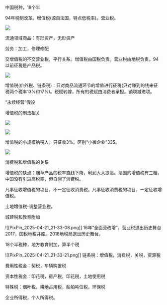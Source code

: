
中国税种，18个半

94年税制改革。增值税(源自法国，特点低税率)。营业税。

![](https://i0.hdslb.com/bfs/note/ae4fcefdb57b799caec7d1936cea1dbbba6ec67a.jpg@640w_!web-note.webp)

流通领域商品：有形资产，无形资产

劳务：加工，修理修配

交增值税的不交营业税，平行关系。增值税由国税负责。营业税由地税负责。94以前征税是产品税。

![](https://i0.hdslb.com/bfs/note/a18a6a3829289eb716cede63fa0e86cdf6b3aa8b.jpg@640w_!web-note.webp)

增值税(价外税、链条税)：只对商品流通环节的增值进行征税(只对赚到的钱来征税两个税率13%和17%)。税赋转嫁，所有的税赋由消费者承担。销项减进项。

“永续经营”假设

增值税的刑法相关

![](https://i0.hdslb.com/bfs/note/22cc6073cfc8bd8c84949c12fbbcc5b69fae7608.jpg@640w_!web-note.webp)



![](https://i0.hdslb.com/bfs/note/bae5b66a31d5c45c64de68706ab89c1b15fe6bce.jpg@640w_!web-note.webp)

增值税的小规模纳税人，只征收3%。区别“小微企业”335。

![](https://i0.hdslb.com/bfs/note/8ae766fc0bace871a9a698db74bfeca3cbca1fdf.jpg@640w_!web-note.webp)

消费税和增值税的关系

增值税的缺点：烟草产品的税率直线下降，利润大大提高。法国的增值税有三档，中国没有引进高税率，但自创了消费税。

凡事征收增值税的项目，不一定征收消费税。凡事征收消费税的项目，一定征收增值税。

土地增值税-调整营业税。

城建税和教育附加

![[PixPin_2025-04-21_21-33-08.png]]
16年“全面营改增”，营业税退出历史舞台2017，国税地税并库。2018地税局退出历史舞台。

18个半税种，地方教育附加，算半个税

![[PixPin_2025-04-21_21-33-21.png]]
链条税：增值税，消费税，关税，资源税

费用性税金：契税，车辆购置税

资本性税金：印花税，房产税，印花税，土地使用税

特殊税：烟叶税，耕地占用税，船舶吨位税，环保税

企业所得税，个人所得税。